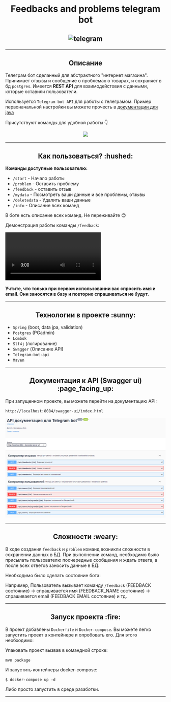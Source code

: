 <h1 align="center">Feedbacks and problems telegram bot</h1> 
<h2 align="center">

![telegram](https://img.shields.io/badge/Telegram-2CA5E0?style=for-the-badge&logo=telegram&logoColor=white)

</h2>

_____
<h2 align="center">Описание</h2>

Телеграм бот сделанный для абстрактного "интернет магазина". Принимает отзывы и сообщение о проблемах о товарах, и сохраняет в бд `postgres`.
Имеется **REST API** для взаимодейстовия с данными, которые оставили пользователи. <br>

Используется `Telegram bot API` для работы с телеграмом. Пример первоначальной настройки вы можете прочесть в 
[документации для java](https://core.telegram.org/bots/tutorial)<br> 

Присутствуют команды для удобной работы :point_down:

<div align="center">
<img src="./readme_assets/start.gif">
</div>

_____

<h2 align="center">Как пользоваться? :hushed: </h2>

**Команды доступные пользователю:**
+ `/start` - Начало работы
+ `/problem` - Оставить проблему
+ `/feedback` - оставить отзыв
+ `/mydata` - Посмотреть ваши данные и все проблемы, отзывы
+ `/deletedata` - Удалить ваши данные
+ `/info` - Описание всех команд

В боте есть описание всех команд. Не переживайте :blush:

Демонстрация работы команды `/feedback`:

![feedback](/./readme_assets/feedback.MP4)

**Учтите, что только при первом использовании вас спросить имя и email. Они заносятся в базу 
и повторно спрашиваться не будут.**

_____

<h2 align="center">Технологии в проекте :sunny: </h2>



+ `Spring` (boot, data jpa, validation)
+ `Postgres` (PGadmin)
+ `Lombok`
+ `Slf4j` (логирование)
+ `Swagger` (Описание API)
+ `Telegram-bot-api`
+ `Maven`

______

<h2 align="center">Документация к API (Swagger ui) :page_facing_up: </h2>

При запущенном проекте, вы можете перейти на документацию API:
```http request
http://localhost:8084/swagger-ui/index.html
```

<img src="./readme_assets/swagger.png">

______

<h2 align="center">Сложности :weary: </h2>

В ходе создания `feedback` и `problem` команд возникли сложности в сохранении данных в БД. При выполнении команд,
необходимо было присылать пользователю поочередные сообщения и ждать ответа, а после всех ответов заносить данные в БД.

Необходимо было сделать состояние бота: 

Например, Пользователь вызывает команду `/feedback` (FEEDBACK состояние) -> спрашивается имя (FEEDBACK_NAME состояние) -> спрашивается email (FEEDBACK EMAIL состояние) и тд.

_____

<h2 align="center">Запуск проекта :fire: </h2>

В проект добавлены `Dockerfile` и `Docker-compose`. Вы можете легко запустить проект в контейнере и опробовать его. 
Для этого необходимо:

Упаковать проект вызвав в командной строке:

```
mvn package
```

И запустить контейнеры docker-compose:

```
$ docker-compose up -d
```

Либо просто запустить в среде разаботки.
____






